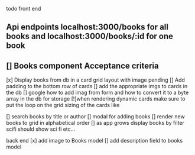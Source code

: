 todo
front end

## Api endpoints localhost:3000/books for all books and localhost:3000/books/:id for one book

## [] Books component Acceptance criteria

[x] Display books from db in a card grid layout with image pending
[] Add padding to the bottom row of cards
[] add the appropriate imgs to cards in the db
[] google how to add imag from form and how to convert it to a byte array in the db for storage
[!]when rendering dynamic cards make sure to put the loop on the grid sizing of the cards like

<div class="col-sm-4" \*ngFor="let book of books">
[] search books by title or author
[] modal for adding books
[] render new books to grid in alphabetical order
[] as app grows display books by filter scifi should show sci fi etc...

back end
[x] add image to Books model
[] add description field to books model
